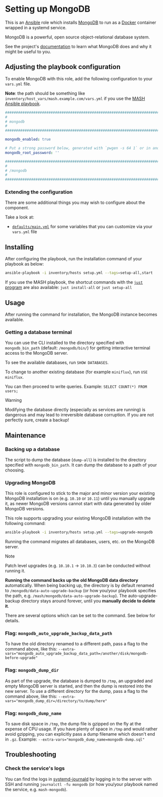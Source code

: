 <!--
SPDX-FileCopyrightText: 2020 - 2024 MDAD project contributors
SPDX-FileCopyrightText: 2020 - 2024 Slavi Pantaleev
SPDX-FileCopyrightText: 2020 Aaron Raimist
SPDX-FileCopyrightText: 2020 Chris van Dijk
SPDX-FileCopyrightText: 2020 Dominik Zajac
SPDX-FileCopyrightText: 2020 Mickaël Cornière
SPDX-FileCopyrightText: 2022 François Darveau
SPDX-FileCopyrightText: 2022 Julian Foad
SPDX-FileCopyrightText: 2022 Warren Bailey
SPDX-FileCopyrightText: 2023 Antonis Christofides
SPDX-FileCopyrightText: 2023 Felix Stupp
SPDX-FileCopyrightText: 2023 Pierre 'McFly' Marty
SPDX-FileCopyrightText: 2024 - 2025 Suguru Hirahara

SPDX-License-Identifier: AGPL-3.0-or-later
-->

# Setting up MongoDB

This is an [Ansible](https://www.ansible.com/) role which installs [MongoDB](https://mongodb.org) to run as a [Docker](https://www.docker.com/) container wrapped in a systemd service.

MongoDB is a powerful, open source object-relational database system.

See the project's [documentation](https://mongodb.org/documentation/) to learn what MongoDB does and why it might be useful to you.

## Adjusting the playbook configuration

To enable MongoDB with this role, add the following configuration to your `vars.yml` file.

**Note**: the path should be something like `inventory/host_vars/mash.example.com/vars.yml` if you use the [MASH Ansible playbook](https://github.com/mother-of-all-self-hosting/mash-playbook).

```yaml
########################################################################
#                                                                      #
# mongodb                                                              #
#                                                                      #
########################################################################

mongodb_enabled: true

# Put a strong password below, generated with `pwgen -s 64 1` or in another way
mongodb_root_password: ''

########################################################################
#                                                                      #
# /mongodb                                                             #
#                                                                      #
########################################################################
```

### Extending the configuration

There are some additional things you may wish to configure about the component.

Take a look at:

- [`defaults/main.yml`](../defaults/main.yml) for some variables that you can customize via your `vars.yml` file

## Installing

After configuring the playbook, run the installation command of your playbook as below:

```sh
ansible-playbook -i inventory/hosts setup.yml --tags=setup-all,start
```

If you use the MASH playbook, the shortcut commands with the [`just` program](https://github.com/mother-of-all-self-hosting/mash-playbook/blob/main/docs/just.md) are also available: `just install-all` or `just setup-all`

## Usage

After running the command for installation, the MongoDB instance becomes available.

### Getting a database terminal

You can use the CLI installed to the directory specified with `mongodb_bin_path` (default: `/mongodb/bin/`) for getting interactive terminal access to the MongoDB server.

To see the available databases, run `SHOW DATABASES`.

To change to another existing database (for example `miniflux`), run `USE miniflux`.

You can then proceed to write queries. Example: `SELECT COUNT(*) FROM users;`

>[!WARNING]
> Modifying the database directly (especially as services are running) is dangerous and may lead to irreversible database corruption. If you are not perfectly sure, create a backup!

## Maintenance

### Backing up a database

The script to dump the database (`dump-all`) is installed to the directory specified with `mongodb_bin_path`. It can dump the database to a path of your choosing.

### Upgrading MongoDB

This role is configured to stick to the major and minor version your existing MongoDB installation is on (e.g. `10.10` or `10.11`) until you manually upgrade it, as newer MongoDB versions cannot start with data generated by older MongoDB versions.

This role supports upgrading your existing MongoDB installation with the following command:

```sh
ansible-playbook -i inventory/hosts setup.yml --tags=upgrade-mongodb
```

Running the command migrates all databases, users, etc. on the MongoDB server.

>[!NOTE]
> Patch level upgrades (e.g. `10.10.1` -> `10.10.3`) can be conducted without running it.

**Running the command backs up the old MongoDB data directory** automatically. When being backing up, the directory is by default renamed to `/mongodb/data-auto-upgrade-backup` (or how you/your playbook specifies the path, e.g. `/mash/mongodb/data-auto-upgrade-backup`). The auto-upgrade-backup directory stays around forever, until you **manually decide to delete it**.

There are several options which can be set to the command. See below for details.

### Flag: `mongodb_auto_upgrade_backup_data_path`

To have the old directory renamed to a different path, pass a flag to the command above, like this: `--extra-vars="mongodb_auto_upgrade_backup_data_path=/another/disk/mongodb-before-upgrade"`

### Flag: `mongodb_dump_dir`

As part of the upgrade, the database is dumped to `/tmp`, an upgraded and empty MongoDB server is started, and then the dump is restored into the new server. To use a different directory for the dump, pass a flag to the command above, like this: `--extra-vars="mongodb_dump_dir=/directory/to/dump/here"`

### Flag: `mongodb_dump_name`

To save disk space in `/tmp`, the dump file is gzipped on the fly at the expense of CPU usage. If you have plenty of space in `/tmp` and would rather avoid gzipping, you can explicitly pass a dump filename which doesn't end in `.gz`. Example: `--extra-vars="mongodb_dump_name=mongodb-dump.sql"`

## Troubleshooting

### Check the service's logs

You can find the logs in [systemd-journald](https://www.freedesktop.org/software/systemd/man/systemd-journald.service.html) by logging in to the server with SSH and running `journalctl -fu mongodb` (or how you/your playbook named the service, e.g. `mash-mongodb`).
